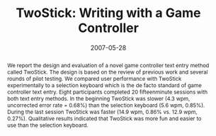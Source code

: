 ---
abstract: We report the design and evaluation of a novel game controller text entry
  method called TwoStick. The design is based on the review of previous work and several
  rounds of pilot testing. We compared user performance with TwoStick experimentally
  to a selection keyboard which is the de facto standard of game controller text entry.
  Eight participants completed 20 fifteenminute sessions with both text entry methods.
  In the beginning TwoStick was slower (4.3 wpm, uncorrected error rate = 0.68%) than
  the selection keyboard (5.6 wpm, 0.85%). During the last session TwoStick was faster
  (14.9 wpm, 0.86% vs. 12.9 wpm, 0.27%). Qualitative results indicated that TwoStick
  was more fun and easier to use than the selection keyboard.
authors:
- Thomas Költringer
- Poika Isokoski
- Thomas Grechenig
date: '2007-05-28'
featured: false
links:
- name: Publik
  url: https://publik.tuwien.ac.at/showentry.php?ID=141557&lang=1
publication_types:
- '0'
publishDate: '2007-05-28'
title: 'TwoStick: Writing with a Game Controller'
url_pdf: ''
---